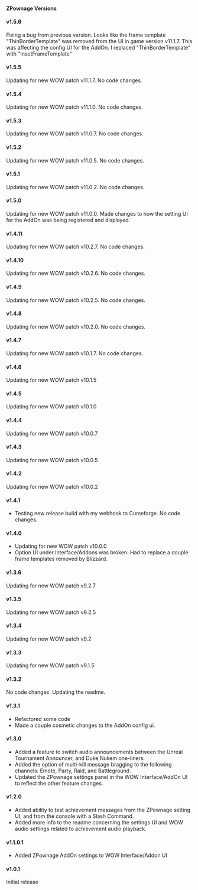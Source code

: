 #### ZPownage Versions

#### v1.5.6
Fixing a bug from previous version. Looks like the frame template "ThinBorderTemplate" was removed from the UI in game version v11.1.7. This was affecting the config UI for the AddOn.
I replaced "ThinBorderTemplate" with "InsetFrameTemplate"

#### v1.5.5
Updating for new WOW patch v11.1.7. No code changes.

#### v1.5.4
Updating for new WOW patch v11.1.0. No code changes.

#### v1.5.3
Updating for new WOW patch v11.0.7. No code changes.

#### v1.5.2
Updating for new WOW patch v11.0.5. No code changes.

#### v1.5.1
Updating for new WOW patch v11.0.2. No code changes.

#### v1.5.0
Updating for new WOW patch v11.0.0.
Made changes to how the setting UI for the AddOn was being registered and displayed.

#### v1.4.11
Updating for new WOW patch v10.2.7. No code changes.

#### v1.4.10
Updating for new WOW patch v10.2.6. No code changes.

#### v1.4.9
Updating for new WOW patch v10.2.5. No code changes.

#### v1.4.8
Updating for new WOW patch v10.2.0. No code changes.

#### v1.4.7
Updating for new WOW patch v10.1.7. No code changes.

#### v1.4.6
Updating for new WOW patch v10.1.5

#### v1.4.5
Updating for new WOW patch v10.1.0

#### v1.4.4
Updating for new WOW patch v10.0.7

#### v1.4.3
Updating for new WOW patch v10.0.5

#### v1.4.2
Updating for new WOW patch v10.0.2

#### v1.4.1
* Testing new release build with my webhook to Curseforge. No code changes.

#### v1.4.0
* Updating for new WOW patch v10.0.0
* Option UI under Interface/Addons was broken. Had to replace a couple frame templates removed by Blizzard.

#### v1.3.6
Updating for new WOW patch v9.2.7

#### v1.3.5
Updating for new WOW patch v9.2.5

#### v1.3.4
Updating for new WOW patch v9.2

#### v1.3.3
Updating for new WOW patch v9.1.5

#### v1.3.2
No code changes. Updating the readme.

#### v1.3.1
* Refactored some code
* Made a couple cosmetic changes to the AddOn config ui.

#### v1.3.0
* Added a feature to switch audio announcements between the Unreal Tournament Announcer, and Duke Nukem one-liners.
* Added the option of multi-kill message bragging to the following channels: Emote, Party, Raid, and Battleground.
* Updated the ZPownage settings panel in the WOW Interface/AddOn UI to reflect the other feature changes.

#### v1.2.0
* Added ability to test achievement messages from the ZPownage setting UI, and from the console with a Slash Command.
* Added more info to the readme concerning the settings UI and WOW audio settings related to achievement audio playback.

#### v1.1.0.1
* Added ZPownage AddOn settings to WOW Interface/Addon UI

#### v1.0.1
Initial release
